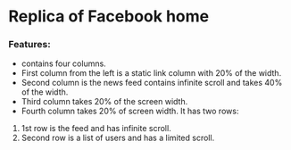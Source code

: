 Replica of Facebook home
=======


### Features:

  * contains four columns.
  * First column from the left is a static link column with 20% of the width.
  * Second column is the news feed contains infinite scroll and takes 40% of the  width.
  * Third column takes 20% of the screen width.
  * Fourth column takes 20% of screen width. It has two rows:
   1. 1st row is the feed and has infinite scroll.
   2. Second row is a list of users and has a limited scroll.